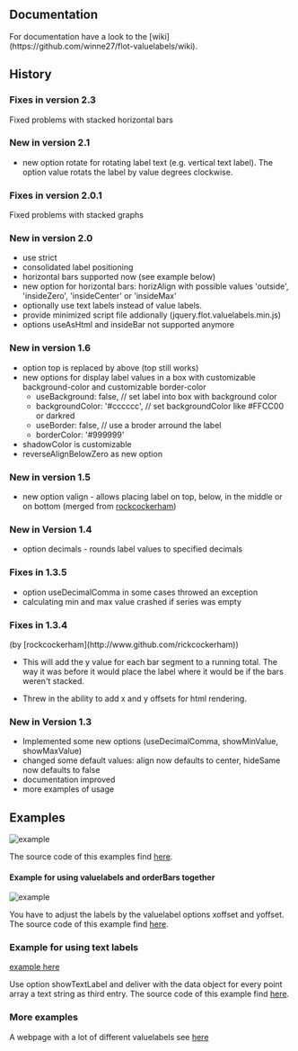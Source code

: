 <h2>Documentation</h2>
For documentation have a look to the [wiki](https://github.com/winne27/flot-valuelabels/wiki).

<h2>History</h2>
<h3> Fixes in version 2.3 </h3>
Fixed problems with stacked horizontal bars

<h3> New in version 2.1 </h3>

* new option rotate for rotating label text (e.g. vertical text label). The option value rotats the label by value degrees clockwise. 

<h3> Fixes in version 2.0.1 </h3>
Fixed problems with stacked graphs
<h3> New in version 2.0 </h3>

* use strict
* consolidated label positioning
* horizontal bars supported now (see example below)
* new option for horizontal bars: horizAlign with possible values 'outside', 'insideZero', 'insideCenter' or 'insideMax'
* optionally use text labels instead of value labels.
* provide minimized script file addionally (jquery.flot.valuelabels.min.js)
* options useAsHtml and insideBar not supported anymore

<h3> New in version 1.6 </h3>

* option top is replaced by above (top still works)
* new options for display label values in a box with customizable background-color and customizable border-color
    * useBackground: false, // set label into box with background color
    * backgroundColor: '#cccccc', // set backgroundColor like #FFCC00 or darkred
    * useBorder: false, // use a broder arround the label
    * borderColor: '#999999'
* shadowColor is customizable
* reverseAlignBelowZero as new option

<h3> New in version 1.5 </h3>

* new option valign - allows placing label on top, below, in the middle or on bottom (merged from [rockcockerham](http://www.github.com/rickcockerham))

<h3> New in Version 1.4 </h3>

* option decimals - rounds label values to specified decimals

<h3>Fixes in 1.3.5</h3>

* option useDecimalComma in some cases throwed an exception
* calculating min and max value crashed if series was empty

<h3>Fixes in 1.3.4</h3> 
(by [rockcockerham](http://www.github.com/rickcockerham))

* This will add the y value for each bar segment to a running total. The way it was before it would place the label where it would be if the bars weren't stacked.

* Threw in the ability to add x and y offsets for html rendering.

<h3>New in Version 1.3</h3>

* Implemented some new options (useDecimalComma, showMinValue, showMaxValue)
* changed some default values: align now defaults to center, hideSame now defaults to false
* documentation improved
* more examples of usage

<h2>Examples</h2>

![example](https://raw.githubusercontent.com/winne27/flot-valuelabels/master/example.png)

The source code of this examples find [here](https://github.com/winne27/flot-valuelabels/blob/master/example.html).

<h4>Example for using valuelabels and orderBars together</h4>

![example](https://raw.githubusercontent.com/winne27/flot-valuelabels/master/example2.png)

You have to adjust the labels by the valuelabel options xoffset and yoffset.
The source code of this example find [here](https://github.com/winne27/flot-valuelabels/blob/master/example2.html).

<h3>Example for using text labels</h3>

[example here](https://raw.githubusercontent.com/winne27/flot-valuelabels/master/example3.png)


Use option showTextLabel and deliver with the data object for every point array a text string as third entry.
The source code of this example find [here](https://github.com/winne27/flot-valuelabels/blob/master/example3.html).

<h3>More examples</h3>

A webpage with a lot of different valuelabels see [here](https://fehngarten.de/wetter/index.html)

